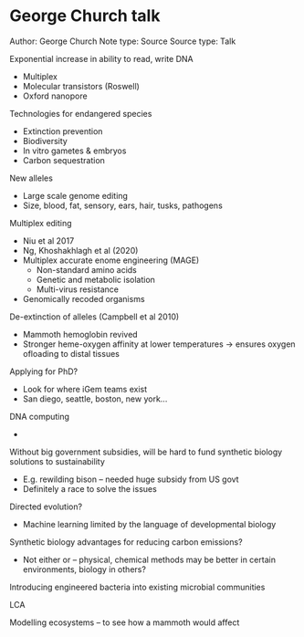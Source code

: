 # George Church talk

Author: George Church
Note type: Source
Source type: Talk

Exponential increase in ability to read, write DNA 

- Multiplex
- Molecular transistors (Roswell)
- Oxford nanopore

Technologies for endangered species

- Extinction prevention
- Biodiversity
- In vitro gametes & embryos
- Carbon sequestration

New alleles

- Large scale genome editing
- Size, blood, fat, sensory, ears, hair, tusks, pathogens

Multiplex editing 

- Niu et al 2017
- Ng, Khoshakhlagh et al (2020)
- Multiplex accurate enome engineering (MAGE)
    - Non-standard amino acids
    - Genetic and metabolic isolation
    - Multi-virus resistance
- Genomically recoded organisms

De-extinction of alleles (Campbell et al 2010) 

- Mammoth hemoglobin revived
- Stronger heme-oxygen affinity at lower temperatures → ensures oxygen ofloading to distal tissues

Applying for PhD? 

- Look for where iGem teams exist
- San diego, seattle, boston, new york...

DNA computing 

- 

Without big government subsidies, will be hard to fund synthetic biology solutions to sustainability

- E.g. rewilding bison – needed huge subsidy from US govt
- Definitely a race to solve the issues

Directed evolution?

- Machine learning limited by the language of developmental biology

Synthetic biology advantages for reducing carbon emissions? 

- Not either or – physical, chemical methods may be better in certain environments, biology in others?

Introducing engineered bacteria into existing microbial communities

LCA 

Modelling ecosystems – to see how a mammoth would affect